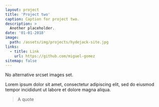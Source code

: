 ```yaml
---
layout: project
title: 'Project two'
caption: Caption for project two.
description: >
  Another placeholder.
date: '01-01-2018'
image: 
  path: /assets/img/projects/hydejack-site.jpg
links:
  - title: Link
    url: https://github.com/miguel-gomez
sitemap: false
---
```


No alternative srcset images set.

Lorem ipsum dolor sit amet, consectetur adipiscing elit, sed do eiusmod tempor incididunt ut labore et dolore magna aliqua.

> A quote



